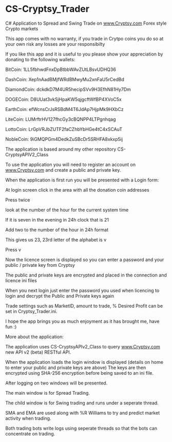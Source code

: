 # CS-Cryptsy_Trader
C# Application to Spread and Swing Trade on www.Cryptsy.com Forex style Crypto markets

This app comes with no warranty, if you trade in Crytpo coins you do so at your own risk any losses are your responsibilty

If you like this app and it is useful to you please show your appreciation by donating to the following wallets:

BitCoin:	    1LL5fbhwdFnxDpBtbbWAvZUtLBsvUDHQ36

DashCoin:	    Xep1nAadBMjfWRdBMwyMu2xnFaU5rCedBd

DiamondCoin:	dckdkD7M4UR5hecipSVv9H3EfhN81Hy7Dm

DOGECoin:	    D8UUat3vkSjHpaKW5qjgcftWfBP4XVoC5x

EarthCoin:	  efWcnsCrJsRSBdM4T6JdAp7HjpMk9HXbCz

LiteCoin:	    LUMrftrHV127fhcGy3cBQNPP4LTPgnhqag

LottoCoin:	  LrGpVRJbZUTF2faCZhbYbHGe4tC4xSCAuT

NobleCoin:	  9iGMQPGm4DedkZuSBcDr5SRHFA8xkxp5ij

The application is based around my other repository CS-CryptsyAPIV2_Class

To use the application you will need to register an account on www.Cryptsy.com and create a public and private key.

When the application is first run you will be presented with a Login form:

  At login screen click in the area with all the donation coin addresses

  Press <ALT> twice

  look at the number of the hour for the current system time

  If it is seven in the evening in 24h clock that is 21

  Add two to the number of the hour in 24h format

  This gives us 23, 23rd letter of the alphabet is v

  Press <CTRL> v

  Now the licence screen is displayed so you can enter a password and your public / private key from Cryptsy

  The public and private keys are encrypted and placed in the connection and licence ini files

  When you next login just enter the password you used when licencing to login and decrypt the Public and Private keys again

Trade settings such as MarketID, amount to trade, % Desired Profit can be set in Cryptsy_Trader.ini.

I hope the app brings you as much enjoyment as it has brought me, have fun :)

More about the application:

The application uses CS-CryptsyAPIv2_Class to query www.Cryptsy.com new API v2 (beta) RESTful API.

When the application loads the login window is displayed (details on home to enter your public and private keys are above) The keys are then encrypted using SHA-256 encryption before being saved to an ini file.

After logging on two windows will be presented.

The main window is for Spread Trading.

The child window is for Swing trading and runs under a seperate thread.

SMA and EMA are used along with %R Williams to try and predict market activity when trading.

Both trading bots write logs using seperate threads so that the bots can concentrate on trading.
